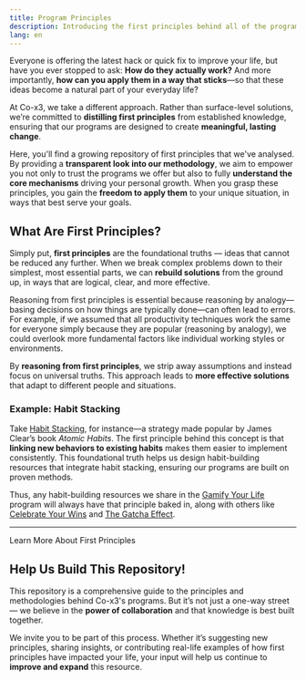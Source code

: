 ```yaml
---
title: Program Principles
description: Introducing the first principles behind all of the programs supported by Co-x3.
lang: en
---
```


Everyone is offering the latest hack or quick fix to improve your life, but have you ever stopped to ask: **How do they actually work?** And more importantly, **how can you apply them in a way that sticks**—so that these ideas become a natural part of your everyday life?

At Co-x3, we take a different approach. Rather than surface-level solutions, we’re committed to **distilling first principles** from established knowledge, ensuring that our programs are designed to create **meaningful, lasting change**.

Here, you'll find a growing repository of first principles that we've analysed. By providing a **transparent look into our methodology**, we aim to empower you not only to trust the programs we offer but also to fully **understand the core mechanisms** driving your personal growth. When you grasp these principles, you gain the **freedom to apply them** to your unique situation, in ways that best serve your goals.

## What Are First Principles?

Simply put, **first principles** are the foundational truths — ideas that cannot be reduced any further. When we break complex problems down to their simplest, most essential parts, we can **rebuild solutions** from the ground up, in ways that are logical, clear, and more effective.


Reasoning from first principles is essential because reasoning by analogy—basing decisions on how things are typically done—can often lead to errors. For example, if we assumed that all productivity techniques work the same for everyone simply because they are popular (reasoning by analogy), we could overlook more fundamental factors like individual working styles or environments.

By **reasoning from first principles**, we strip away assumptions and instead focus on universal truths. This approach leads to **more effective solutions** that adapt to different people and situations.

### Example: Habit Stacking

Take [Habit Stacking](/unlock-your-potential/principles/habit-stacking), for instance—a strategy made popular by James Clear’s book *Atomic Habits*. The first principle behind this concept is that **linking new behaviors to existing habits** makes them easier to implement consistently. This foundational truth helps us design habit-building resources that integrate habit stacking, ensuring our programs are built on proven methods.

Thus, any habit-building resources we share in the [Gamify Your Life](/unlock-your-potential/programs/gamify-your-life) program will always have that principle baked in, along with others like [Celebrate Your Wins](/unlock-your-potential/principles/celebrate-your-wins) and [The Gatcha Effect](/unlock-your-potential/principles/the-gacha-effect).

---

<ButtonLink to="unlock-your-potential/principles/what-are-first-principles">Learn More About First Principles</ButtonLink>

## Help Us Build This Repository!

This repository is a comprehensive guide to the principles and methodologies behind Co-x3's programs. But it’s not just a one-way street — we believe in the **power of collaboration** and that knowledge is best built together.

We invite you to be part of this process. Whether it’s suggesting new principles, sharing insights, or contributing real-life examples of how first principles have impacted your life, your input will help us continue to **improve and expand** this resource.
